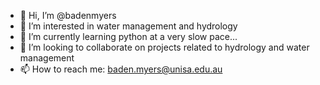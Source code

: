 - 👋 Hi, I’m @badenmyers
- 👀 I’m interested in water management and hydrology
- 🌱 I’m currently learning python at a very slow pace...
- 💞️ I’m looking to collaborate on projects related to hydrology and water management
- 📫 How to reach me: baden.myers@unisa.edu.au


<!---
badenmyers/badenmyers is a ✨ special ✨ repository because its `README.md` (this file) appears on your GitHub profile.
You can click the Preview link to take a look at your changes.
--->
